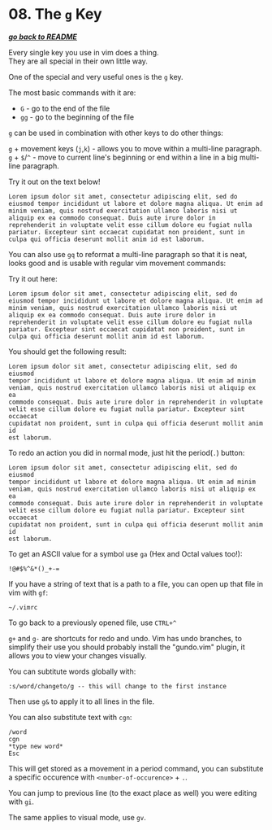 # 08. The `g` Key

[***go back to README***](README.md)

Every single key you use in vim does a thing.  
They are all special in their own little way.

One of the special and very useful ones is the `g` key.

The most basic commands with it are:

- `G` - go to the end of the file
- `gg` - go to the beginning of the file

`g` can be used in combination with other keys to do other things:

`g` + movement keys (`j`,`k`) - allows you to move within a multi-line
paragraph.
`g` + `$`/`^` - move to current line's beginning or end within a line in a big
multi-line paragraph.

Try it out on the text below!

	Lorem ipsum dolor sit amet, consectetur adipiscing elit, sed do eiusmod tempor incididunt ut labore et dolore magna aliqua. Ut enim ad minim veniam, quis nostrud exercitation ullamco laboris nisi ut aliquip ex ea commodo consequat. Duis aute irure dolor in reprehenderit in voluptate velit esse cillum dolore eu fugiat nulla pariatur. Excepteur sint occaecat cupidatat non proident, sunt in culpa qui officia deserunt mollit anim id est laborum.

You can also use `gq` to reformat a multi-line paragraph so that it is neat,
looks good and is usable with regular vim movement commands:

Try it out here:

	Lorem ipsum dolor sit amet, consectetur adipiscing elit, sed do eiusmod tempor incididunt ut labore et dolore magna aliqua. Ut enim ad minim veniam, quis nostrud exercitation ullamco laboris nisi ut aliquip ex ea commodo consequat. Duis aute irure dolor in reprehenderit in voluptate velit esse cillum dolore eu fugiat nulla pariatur. Excepteur sint occaecat cupidatat non proident, sunt in culpa qui officia deserunt mollit anim id est laborum.

You should get the following result:

	Lorem ipsum dolor sit amet, consectetur adipiscing elit, sed do eiusmod
	tempor incididunt ut labore et dolore magna aliqua. Ut enim ad minim
	veniam, quis nostrud exercitation ullamco laboris nisi ut aliquip ex ea
	commodo consequat. Duis aute irure dolor in reprehenderit in voluptate
	velit esse cillum dolore eu fugiat nulla pariatur. Excepteur sint occaecat
	cupidatat non proident, sunt in culpa qui officia deserunt mollit anim id
	est laborum.

To redo an action you did in normal mode, just hit the period(`.`) button:

    Lorem ipsum dolor sit amet, consectetur adipiscing elit, sed do eiusmod
    tempor incididunt ut labore et dolore magna aliqua. Ut enim ad minim
    veniam, quis nostrud exercitation ullamco laboris nisi ut aliquip ex ea
    commodo consequat. Duis aute irure dolor in reprehenderit in voluptate
    velit esse cillum dolore eu fugiat nulla pariatur. Excepteur sint occaecat
    cupidatat non proident, sunt in culpa qui officia deserunt mollit anim id
    est laborum.

To get an ASCII value for a symbol use `ga` (Hex and Octal values too!):

	!@#$%^&*()_+-=

If you have a string of text that is a path to a file, you can open up that
file in vim with `gf`:

	~/.vimrc

To go back to a previously opened file, use `CTRL+^`

`g+` and `g-` are shortcuts for redo and undo. Vim has undo branches, to
simplify their use you should probably install the "gundo.vim" plugin, it
allows you to view your changes visually.

You can subtitute words globally with:

	:s/word/changeto/g -- this will change to the first instance

Then use `g&` to apply it to all lines in the file.

You can also substitute text with `cgn`:

	/word
	cgn
	*type new word*
	Esc

This will get stored as a movement in a period command, you can substitute a
specific occurence with `<number-of-occurence>` + `.`.

You can jump to previous line (to the exact place as well) you were editing 
with `gi`.

The same applies to visual mode, use `gv`.
